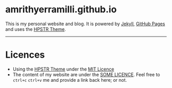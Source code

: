 # amrithyerramilli.github.io

This is my personal website and blog.
It is powered by [Jekyll](http://jekyllrb.com/), [GitHub Pages](https://pages.github.com/) and uses the [HPSTR Theme](https://mademistakes.com/work/hpstr-jekyll-theme/).

---

# Licences

* Using the [HPSTR Theme](https://mademistakes.com/work/hpstr-jekyll-theme/) under the [MIT Licence](/LICENSE)
* The content of my website are under the [SOME LICENCE](/). Feel free to <code>ctrl+c</code> <code>ctrl+v</code> me and provide a link back here; or not.
